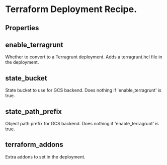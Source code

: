 
# Terraform Deployment Recipe.

## Properties

## enable_terragrunt

Whether to convert to a Terragrunt deployment. Adds a terragrunt.hcl file in the deployment.



## state_bucket

State bucket to use for GCS backend. Does nothing if 'enable_terragrunt' is true.



## state_path_prefix

Object path prefix for GCS backend. Does nothing if 'enable_terragrunt' is true.



## terraform_addons

Extra addons to set in the deployment.



